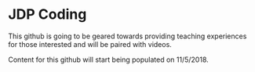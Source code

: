 # JDP Coding 

This github is going to be geared towards providing teaching experiences for those interested and 
will be paired with videos.

Content for this github will start being populated on 11/5/2018.
